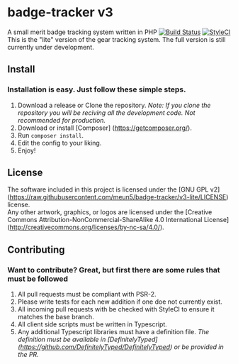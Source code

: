 # badge-tracker v3
A small merit badge tracking system written in PHP
[![Build Status](https://travis-ci.org/meun5/badge-tracker.svg?branch=master)](https://travis-ci.org/meun5/badge-tracker)
[![StyleCI](https://styleci.io/repos/41837448/shield)](https://styleci.io/repos/41837448)
This is the "lite" version of the gear tracking system. The full version is still currently under development.

## Install
### Installation is easy. Just follow these simple steps.
1. Download a release or Clone the repository. *Note: If you clone the repository you will be reciving all the development code. Not recommended for production.*
2. Download or install [Composer] (https://getcomposer.org/).
3. Run `composer install`.
4. Edit the config to your liking.
5. Enjoy!

## License
The software included in this project is licensed under the [GNU GPL v2] (https://raw.githubusercontent.com/meun5/badge-tracker/v3-lite/LICENSE) license.  
Any other artwork, graphics, or logos are licensed under the [Creative Commons Attribution-NonCommercial-ShareAlike 4.0 International License] (http://creativecommons.org/licenses/by-nc-sa/4.0/).

## Contributing
### Want to contribute? Great, but first there are some rules that must be followed
1. All pull requests must be compliant with PSR-2.
2. Please write tests for each new addition if one doe not currently exist.
3. All incoming pull requests with be checked with StyleCI to ensure it matches the base branch.
4. All client side scripts must be written in Typescript.
5. Any additional Typescript libraries must have a definition file. *The definition must be available in [DefinitelyTyped] (https://github.com/DefinitelyTyped/DefinitelyTyped) or be provided in the PR.*
